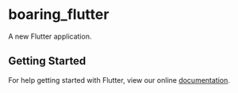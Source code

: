 # boaring_flutter

A new Flutter application.

## Getting Started

For help getting started with Flutter, view our online
[documentation](https://flutter.io/).
